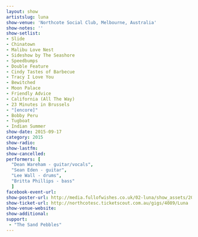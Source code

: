 ```yaml
---
layout: show
artistslug: luna
show-venue: 'Northcote Social Club, Melbourne, Australia'
show-notes: ''
show-setlist: 
- Slide
- Chinatown
- Malibu Love Nest
- Sideshow by The Seashore
- Speedbumps
- Double Feature
- Cindy Tastes of Barbecue
- Tracy I Love You
- Bewitched
- Moon Palace
- Friendly Advice
- California (All The Way)
- 23 Minutes in Brussels
- "[encore]"
- Bobby Peru
- Tugboat
- Indian Summer
show-date: 2015-09-17
category: 2015
show-radio: 
show-lastfm: 
show-cancelled: 
performers: [
  "Dean Wareham - guitar/vocals",
  "Sean Eden - guitar",
  "Lee Wall - drums",
  "Britta Phillips - bass"
  ]
facebook-event-url: 
show-poster-url: http://media.fullofwishes.co.uk/02-luna/show_assets/2015-australia-nz/luna-2015-aus-nz.jpg
show-ticket-url: http://northcotesc.ticketscout.com.au/gigs/4089/Luna
show-venue-website: 
show-additional: 
support:
 - "The Sand Pebbles"
---
```

